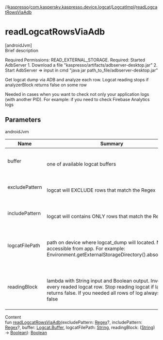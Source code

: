 //[kaspresso](../../index.md)/[com.kaspersky.kaspresso.device.logcat](../index.md)/[LogcatImpl](index.md)/[readLogcatRowsViaAdb](read-logcat-rows-via-adb.md)



# readLogcatRowsViaAdb  
[androidJvm]  
Brief description  




Required Permissions: READ_EXTERNAL_STORAGE. Required: Started AdbServer     1. Download a file "kaspresso/artifacts/adbserver-desktop.jar"     2. Start AdbServer => input in cmd "java jar path_to_file/adbserver-desktop.jar"



Get logcat dump via ADB and analyze each row. Logcat reading stops if analyzerBlock returns false on some row



Needed in cases when you want to check not only your application logs (with another PID). For example: if you need to check Firebase Analytics logs





## Parameters  
  
androidJvm  
  
|  Name|  Summary| 
|---|---|
| buffer| <br><br>one of available logcat buffers<br><br>
| excludePattern| <br><br>logcat will EXCLUDE rows that match the Regex<br><br>
| includePattern| <br><br>logcat will contains ONLY rows that match the Regex<br><br>
| logcatFilePath| <br><br>path on device where logcat_dump will located. Must be accessible from app. For example: Environment.getExternalStorageDirectory().absolutePath<br><br>
| readingBlock| <br><br>lambda with String input and Boolean output. Invokes on every readed logcat row. Stop reading logcat if lambda returns false. If you needed all rows of log always return false<br><br>
  
  
Content  
fun [readLogcatRowsViaAdb](read-logcat-rows-via-adb.md)(excludePattern: [Regex](https://kotlinlang.org/api/latest/jvm/stdlib/kotlin.text/-regex/index.html)?, includePattern: [Regex](https://kotlinlang.org/api/latest/jvm/stdlib/kotlin.text/-regex/index.html)?, buffer: [Logcat.Buffer](../-logcat/-buffer/index.md), logcatFilePath: [String](https://kotlinlang.org/api/latest/jvm/stdlib/kotlin/-string/index.html), readingBlock: ([String](https://kotlinlang.org/api/latest/jvm/stdlib/kotlin/-string/index.html)) -> [Boolean](https://kotlinlang.org/api/latest/jvm/stdlib/kotlin/-boolean/index.html)): [Boolean](https://kotlinlang.org/api/latest/jvm/stdlib/kotlin/-boolean/index.html)  



